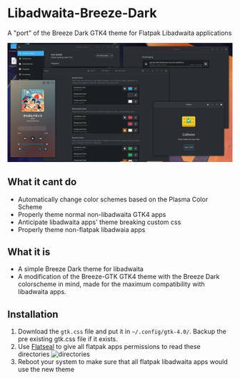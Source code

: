
# Libadwaita-Breeze-Dark
A "port" of the Breeze Dark GTK4 theme for Flatpak Libadwaita applications

![preview](https://github.com/MrCompoopter/Libadwaita-Breeze-Dark/blob/main/preview.png)

## What it cant do
- Automatically change color schemes based on the Plasma Color Scheme
- Properly theme normal non-libadwaita GTK4 apps
- Anticipate libadwaita apps' theme breaking custom css
- Properly theme non-flatpak libadwaia apps

## What it is
- A simple Breeze Dark theme for libadwaita
- A modification of the Breeze-GTK GTK4 theme with the Breeze Dark colorscheme in mind, made for the maximum compatibility with libadwaita apps.

## Installation
1. Download the `gtk.css` file and put it in `~/.config/gtk-4.0/`. Backup the pre existing gtk.css file if it exists.
2. Use [Flatseal](appstream:com.github.tchx84.Flatseal) to give all flatpak apps permissions to read these directories
![directories](https://cdn.discordapp.com/attachments/452692526462140417/1011621646391586876/Screenshot_20220823_200302.png)
3. Reboot your system to make sure that all flatpak libadwaita apps would use the new theme
